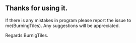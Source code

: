 Thanks for using it.
---

If there is any mistakes in program please report the issue to me(BurningTiles).
Any suggestions will be appreciated.

Regards BurnigTiles.

